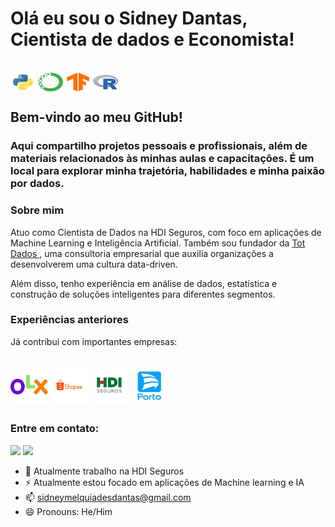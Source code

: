 

# Olá eu sou o Sidney Dantas, Cientista de dados e Economista!
<div style="display: inline_block"><br>
  
  <img align="center" alt="Python" height="30" width="40" src="https://raw.githubusercontent.com/devicons/devicon/master/icons/python/python-original.svg">
  <img align="center" alt="anaconda" height="30" width="40" src="https://raw.githubusercontent.com/devicons/devicon/master/icons/anaconda/anaconda-original.svg">
  <img align="center" alt="tensorflow" height="30" width="40" src="https://raw.githubusercontent.com/devicons/devicon/master/icons/tensorflow/tensorflow-original.svg">
  <img align="center" alt="r" height="30" width="40" src="https://raw.githubusercontent.com/devicons/devicon/master/icons/r/r-original.svg">
  
</div>
<div> 
  
## Bem-vindo ao meu GitHub!

### Aqui compartilho projetos pessoais e profissionais, além de materiais relacionados às minhas aulas e capacitações. É um local para explorar minha trajetória, habilidades e minha paixão por dados.


  
### Sobre mim
Atuo como Cientista de Dados na HDI Seguros, com foco em aplicações de Machine Learning e Inteligência Artificial. Também sou fundador da <a href="https://www.totdados.com/" target="_blank"> Tot Dados </a>, uma consultoria empresarial que auxilia organizações a desenvolverem uma cultura data-driven.

Além disso, tenho experiência em análise de dados, estatística e construção de soluções inteligentes para diferentes segmentos.
   
  
</div>

### Experiências anteriores

Já contribui com importantes empresas:

<div style="display: inline_block"><br>
  <img align="center" alt="HDI" height="60" width="60" src="imagens\olx.png">
  <img align="center" alt="HDI" height="60" width="60" src="imagens\shopee.png">
  <img align="center" alt="HDI" height="60" width="60" src="imagens\hdi.png">
  <img align="center" alt="HDI" height="60" width="60" src="imagens\porto.jfif">
  
</div>
  
  ##
 
<div> 
  
  
 	
### Entre em contato:

  <a href = "mailto:sidneymelquiadesdantas@gmail.com"><img src="https://img.shields.io/badge/-Gmail-%23333?style=for-the-badge&logo=gmail&logoColor=white" target="_blank"></a>
  <a href="https://www.linkedin.com/in/sidneymelquiadedantas/" target="_blank"><img src="https://img.shields.io/badge/-LinkedIn-%230077B5?style=for-the-badge&logo=linkedin&logoColor=white" target="_blank"></a> 
  
</div>

- 📝 Atualmente trabalho na HDI Seguros
- ⚡ Atualmente estou focado em aplicações de Machine learning e IA
- 📫 sidneymelquiadesdantas@gmail.com
- 😄 Pronouns: He/Him

<!--
**sidneymelquiades/sidneymelquiades** is a ✨ _special_ ✨ repository because its `README.md` (this file) appears on your GitHub profile.

Here are some ideas to get you started:

- 🔭 I’m currently working on ...
- 🌱 I’m currently learning ...
- 👯 I’m looking to collaborate on ...
- 🤔 I’m looking for help with ...
- 💬 Ask me about ...
- 📫 How to reach me: ...
- 😄 Pronouns: ...
- ⚡ Fun fact: ...
-->
